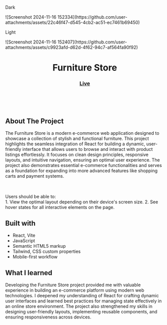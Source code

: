 <p>Dark</p>
![Screenshot 2024-11-16 152334](https://github.com/user-attachments/assets/22c46f47-d545-4cb2-ac51-ec7461b69450)
<p>Light</p>
![Screenshot 2024-11-16 152407](https://github.com/user-attachments/assets/c9923afd-d62d-4f62-94c7-af564fa90f92)

<h1 align="center">Furniture Store</h1>

<div align="center">
  <h3>
    <a href="https://frntstore.netlify.app/" color="white">
      Live
    </a> 
  </h3>
</div>

<br>
<br>
<br>

## About The Project
The Furniture Store is a modern e-commerce web application designed to showcase a collection of stylish and functional furniture. This project highlights the seamless integration of React for building a dynamic, user-friendly interface that allows users to browse and interact with product listings effortlessly. It focuses on clean design principles, responsive layouts, and intuitive navigation, ensuring an optimal user experience. The project also demonstrates essential e-commerce functionalities and serves as a foundation for expanding into more advanced features like shopping carts and payment systems.

<br><br>Users should be able to:
<br>1. View the optimal layout depending on their device's screen size.
2. See hover states for all interactive elements on the page.
<br>

## Built with 
- React, Vite
- JavaScript
- Semantic HTML5 markup
- Tailwind, CSS custom properties
- Mobile-first workflow


## What I learned
Developing the Furniture Store project provided me with valuable experience in building an e-commerce platform using modern web technologies. I deepened my understanding of React for crafting dynamic user interfaces and learned best practices for managing state effectively in an online store environment. The project also strengthened my skills in designing user-friendly layouts, implementing reusable components, and ensuring responsiveness across devices.
